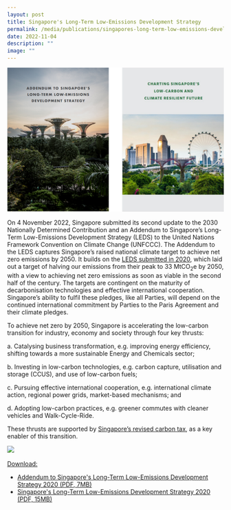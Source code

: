 ```yaml
---
layout: post
title: Singapore's Long-Term Low-Emissions Development Strategy
permalink: /media/publications/singapores-long-term-low-emissions-development-strategy/
date: 2022-11-04
description: ""
image: ""
---
```

![Singapore's Long-Term Low-Emissions Development Strategy](/images/Addendum%20to%20SG's%20Long-Term%20Low-Emissions%20Development%20Strategy%20Image.png)

On 4 November 2022, Singapore submitted its second update to the 2030 Nationally Determined Contribution and an Addendum to Singapore’s Long-Term Low-Emissions Development Strategy (LEDS) to the United Nations Framework Convention on Climate Change (UNFCCC). The Addendum to the LEDS captures Singapore’s raised national climate target to achieve net zero emissions by 2050. It builds on the [LEDS submitted in 2020](https://www.nccs.gov.sg/files/docs/default-source/publications/nccsleds.pdf), which laid out a target of halving our emissions from their peak to 33 MtCO<sub>2</sub>e by 2050, with a view to achieving net zero emissions as soon as viable in the second half of the century. The targets are contingent on the maturity of decarbonisation technologies and effective international cooperation. Singapore’s ability to fulfil these pledges, like all Parties, will depend on the continued international commitment by Parties to the Paris Agreement and their climate pledges.

To achieve net zero by 2050, Singapore is accelerating the low-carbon transition for industry, economy and society through four key thrusts:

a. Catalysing business transformation, e.g. improving energy efficiency, shifting towards a more sustainable Energy and Chemicals sector; 

b. Investing in low-carbon technologies, e.g. carbon capture, utilisation and storage (CCUS), and use of low-carbon fuels; 

c. Pursuing effective international cooperation, e.g. international climate action, regional power grids, market-based mechanisms; and 

d. Adopting low-carbon practices, e.g. greener commutes with cleaner vehicles and Walk-Cycle-Ride. 

These thrusts are supported by [Singapore’s revised carbon tax](https://www.nccs.gov.sg/media/press-release/singapore-will-raise-climate-ambition), as a key enabler of this transition.

![](/images/2022_Infographic_Charting_Singapore's_Net_Zero_Future.jpg)

<u>Download:</u>

* [<a href="/files/docs/default-source/publications/nccsleds_addendum_2022.pdf" target="_blank">Addendum to Singapore's Long-Term Low-Emissions Development Strategy 2020 (PDF, 7MB)</a>](/files/docs/default-source/publications/nccsleds_addendum_2022.pdf)
* [<a href="/files/docs/default-source/publications/nccsleds.pdf" target="_blank">Singapore's Long-Term Low-Emissions Development Strategy 2020 (PDF, 15MB)</a>](/files/docs/default-source/publications/nccsleds.pdf)